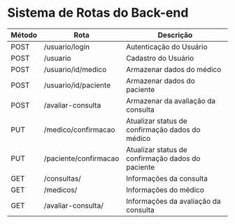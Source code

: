 # Sistema de Rotas do Back-end

| Método | Rota                  | Descrição                                         |
|--------|-----------------------|---------------------------------------------------|
| POST   | /usuario/login        | Autenticação do Usuário                           |
| POST   | /usuario              | Cadastro do Usuário                               |
| POST   | /usuario/id/medico    | Armazenar dados do médico                         |
| POST   | /usuario/id/paciente  | Armazenar dados do paciente                       |
| POST   | /avaliar-consulta     | Armazenar da avaliação da consulta                |
| PUT    | /medico/confirmacao   | Atualizar status de confirmação dados do médico   |
| PUT    | /paciente/confirmacao | Atualizar status de confirmação dados do paciente |
| GET    | /consultas/           | Informações da consulta                           |
| GET    | /medicos/             | Informações do médico                             |
| GET    | /avaliar-consulta/    | Informações da avaliação da consulta              |

